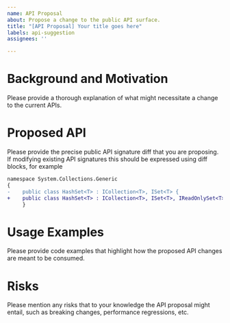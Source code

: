 ```yaml
---
name: API Proposal
about: Propose a change to the public API surface.
title: "[API Proposal] Your title goes here"
labels: api-suggestion
assignees: ''

---
```


# Background and Motivation

Please provide a thorough explanation of what might necessitate a change to the current APIs.

# Proposed API

Please provide the precise public API signature diff that you are proposing. If modifying existing API signatures this should be expressed using diff blocks, for example
```diff
namespace System.Collections.Generic
{
-    public class HashSet<T> : ICollection<T>, ISet<T> {
+    public class HashSet<T> : ICollection<T>, ISet<T>, IReadOnlySet<T> {
     }
```

# Usage Examples

Please provide code examples that highlight how the proposed API changes are meant to be consumed.

# Risks

Please mention any risks that to your knowledge the API proposal might entail, such as breaking changes, performance regressions, etc.
